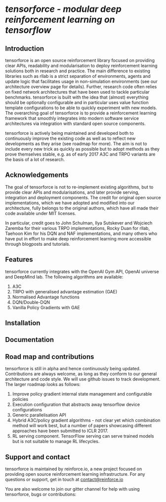 # *tensorforce - modular deep reinforcement learning on tensorflow*

## Introduction

tensorforce is an open source reinforcement library focused on providing clear APIs, readability and modularisation to deploy 
reinforcement learning solutions both in research and practice. The main difference to existing libraries
such as rllab is a strict separation of environments, agents and update logic that facilitates usage in non-simulation
environments (see our architecture overview page for details). Further, research code often relies on fixed
network architectures that have been used to tackle particular benchmarks. tensorforce is built with the idea
that (almost) everything should be optionally configurable and in particular uses value function template configurations
to be able to quickly experiment with new models. The overarching goal of tensorforce is to provide a reinforcement
learning framework that smoothly integrates into modern software service architectures via integration with standard open source components.

tensorforce is actively being maintained and developed both to continuously improve the existing code as well as to
reflect new developments as they arise (see roadmap for more). The aim is not to include every new trick as quickly as possible but to
adopt methods as they prove themselves stable, e.g. as of early 2017 A3C and TRPO variants are the basis of a lot
of research.

## Acknowledgements

The goal of tensorforce is not to re-implement existing algorithms, but to provide clear APIs and modularisations,
and later provide serving, integration and deployment components. The credit for original open source implementations, which we have adopted and modified into our architecture, 
fully belongs to the original authors, which have all made their code available under MIT licenses.

In particular, credit goes to John Schulman, Ilya Sutskever and Wojciech Zaremba for their
various TRPO implementations, Rocky Duan for rllab, Taehoon Kim for his DQN and NAF implementations, and many others
who have put in effort to make deep reinforcement learning more accessible through blogposts and 
tutorials.

## Features

tensorforce currently integrates with the OpenAI Gym API, OpenAI universe and DeepMind lab. The following algorithms are available:
1. A3C
2. TRPO with generalised advantage estimation (GAE)
3. Normalised Advantage functions
4. DQN/Double-DQN
5. Vanilla Policy Gradients with GAE

## Installation

## Documentation

## Road map and contributions

tensorforce is still in alpha and hence continuously being updated. Contributions are always welcome, as long as they conform
to our general architecture and code style. We will use github issues to track development. 
The larger roadmap looks as follows:

1. Improve policy gradient internal state management and configurable policies 
2. Execution configuration that abstracts away tensorflow device configurations
3. Generic parallelisation API
4. Hybrid A3C/policy gradient algorithms - not clear yet which combination method will work best, but a 
number of papers showcasing different approaches have been submitted to ICLR 2017.
5. RL serving component. TensorFlow serving can serve trained models but is not suitable to manage RL lifecycles.

## Support and contact

tensorforce is maintained by reinforce.io, a new project focused on providing open source reinforcement learning 
infrastructure. For any questions or support, get in touch at contact@reinforce.io

You are also welcome to join our gitter channel for help with using tensorforce, bugs or contributions:





